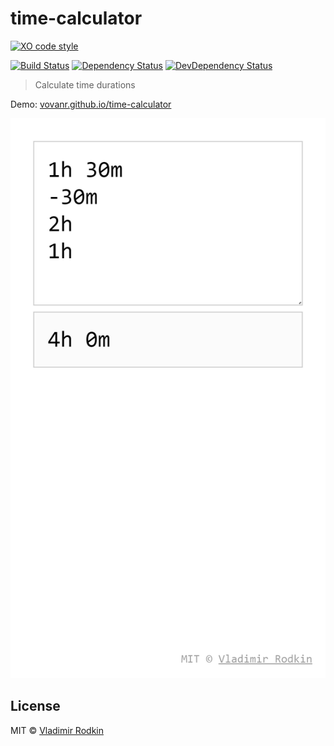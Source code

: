 # time-calculator

[![XO code style][codestyle-image]][codestyle-url]

[![Build Status][travis-image]][travis-url]
[![Dependency Status][depstat-image]][depstat-url]
[![DevDependency Status][depstat-dev-image]][depstat-dev-url]

> Calculate time durations

Demo: [vovanr.github.io/time-calculator][demo]

![](preview.png)

## License
MIT © [Vladimir Rodkin](https://github.com/VovanR)

[demo]: https://vovanr.github.io/time-calculator

[codestyle-url]: https://github.com/xojs/xo
[codestyle-image]: https://img.shields.io/badge/code_style-XO-5ed9c7.svg?style=flat-square

[travis-url]: https://travis-ci.org/VovanR/time-calculator
[travis-image]: https://img.shields.io/travis/VovanR/time-calculator.svg?style=flat-square

[depstat-url]: https://david-dm.org/VovanR/time-calculator
[depstat-image]: https://david-dm.org/VovanR/time-calculator.svg?style=flat-square

[depstat-dev-url]: https://david-dm.org/VovanR/time-calculator
[depstat-dev-image]: https://david-dm.org/VovanR/time-calculator/dev-status.svg?style=flat-square
